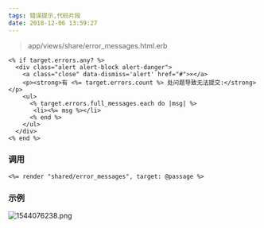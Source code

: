 ```yaml
---
tags: 错误提示,代码片段
date: 2018-12-06 13:59:27
---
```


> app/views/share/error_messages.html.erb

```erb
<% if target.errors.any? %>
  <div class="alert alert-block alert-danger">
    <a class="close" data-dismiss='alert' href="#">×</a>
    <p><strong>有 <%= target.errors.count %> 处问题导致无法提交:</strong></p>
    <ul>
      <% target.errors.full_messages.each do |msg| %>
       <li><%= msg %></li>
      <% end %>
    </ul>
  </div>
<% end %>
```

### 调用

```erb
<%= render "shared/error_messages", target: @passage %>
```

### 示例

![1544076238.png](https://i.loli.net/2018/12/06/5c08bbf4b22f1.png?filename=1544076238.png)

